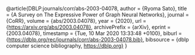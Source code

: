 @article{DBLP:journals/corr/abs-2003-04078,
  author    = {Ryoma Sato},
  title     = {A Survey on The Expressive Power of Graph Neural Networks},
  journal   = {CoRR},
  volume    = {abs/2003.04078},
  year      = {2020},
  url       = {https://arxiv.org/abs/2003.04078},
  archivePrefix = {arXiv},
  eprint    = {2003.04078},
  timestamp = {Tue, 10 Mar 2020 13:33:48 +0100},
  biburl    = {https://dblp.org/rec/journals/corr/abs-2003-04078.bib},
  bibsource = {dblp computer science bibliography, https://dblp.org}
}